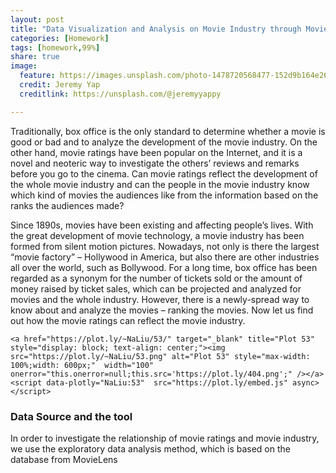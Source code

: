 ```yaml
---
layout: post
title: "Data Visualization and Analysis on Movie Industry through Movie Ratings"
categories: [Homework]
tags: [homework,99%]
share: true
image:
  feature: https://images.unsplash.com/photo-1478720568477-152d9b164e26?ixlib=rb-0.3.5&q=80&fm=jpg&crop=entropy&cs=tinysrgb&dl=j39x2xx_8cq-jeremy-yap.jpg&s=4cd169c066b2dcd848786a95e1eff833
  credit: Jeremy Yap
  creditlink: https://unsplash.com/@jeremyyappy

---
```


Traditionally,
box office is the only standard to determine whether a movie is good or bad and
to analyze the development of the movie industry. On the other hand, movie ratings
have been popular on the Internet, and it is a novel and neoteric way to
investigate the others’ reviews and remarks before you go to the cinema. Can
movie ratings reflect the development of the whole movie industry and can the
people in the movie industry know which kind of movies the audiences like from
the information based on the ranks the audiences made?

Since
1890s, movies have been existing and affecting people’s lives. With the great development
of movie technology, a movie industry has been formed from silent motion
pictures. Nowadays, not only is there the largest “movie factory” – Hollywood
in America, but also there are other industries all over the world, such as
Bollywood. For a long time, box office has been regarded as a synonym for the
number of tickets sold or the amount of money raised by ticket sales, which can
be projected and analyzed for movies and the whole industry. However, there is
a newly-spread way to know about and analyze the movies – ranking the movies. Now
let us find out how the movie ratings can reflect the movie industry.

<div>

    <a href="https://plot.ly/~NaLiu/53/" target="_blank" title="Plot 53" style="display: block; text-align: center;"><img src="https://plot.ly/~NaLiu/53.png" alt="Plot 53" style="max-width: 100%;width: 600px;"  width="100" onerror="this.onerror=null;this.src='https://plot.ly/404.png';" /></a>
    <script data-plotly="NaLiu:53"  src="https://plot.ly/embed.js" async></script>
</div>

### Data Source and the tool

In order to
investigate the relationship of movie ratings and movie industry, we use the
exploratory data analysis method, which is based on the database from MovieLens




